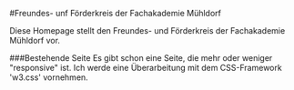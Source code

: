 #Freundes- unf Förderkreis der Fachakademie Mühldorf

Diese Homepage stellt den Freundes- und Förderkreis der Fachakademie Mühldorf vor.

###Bestehende Seite
Es gibt schon eine Seite, die mehr oder weniger "responsive" ist. Ich werde eine Überarbeitung mit dem CSS-Framework
'w3.css' vornehmen.